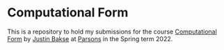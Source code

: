 # Computational Form

This is a repository to hold my submissions for the course [Computational Form](https://compform.net) by [Justin Bakse](https://justinbakse.com) at [Parsons](https://parsons.edu) in the Spring term 2022.